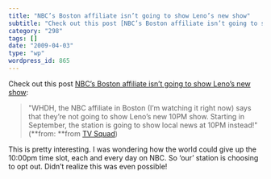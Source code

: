 ```yaml
---
title: "NBC’s Boston affiliate isn’t going to show Leno’s new show"
subtitle: "Check out this post [NBC’s Boston affiliate isn’t going to show Leno’s new show](http://feedproxy.go..."
category: "298"
tags: []
date: "2009-04-03"
type: "wp"
wordpress_id: 865
---
```

Check out this post [NBC’s Boston affiliate isn’t going to show Leno’s new show](http://feedproxy.google.com/~r/weblogsinc/tvsquad/~3/H6YZRExCcKI/):
> "WHDH, the NBC affiliate in Boston (I’m watching it right now) says that they’re not going to show Leno’s new 10PM show. Starting in September, the station is going to show local news at 10PM instead!" (**from: **from [TV Squad](http://www.tvsquad.com/rss.xml)) 

 This is pretty interesting. I was wondering how the world could give up the 10:00pm time slot, each and every day on NBC. So ‘our’ station is choosing to opt out. Didn’t realize this was even possible!